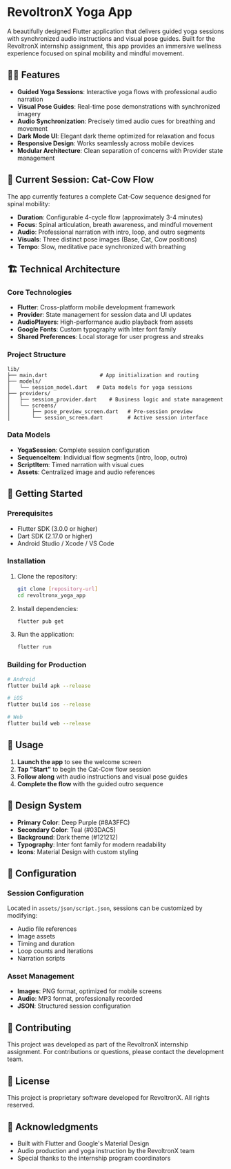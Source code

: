 # RevoltronX Yoga App

A beautifully designed Flutter application that delivers guided yoga sessions with synchronized audio instructions and visual pose guides. Built for the RevoltronX internship assignment, this app provides an immersive wellness experience focused on spinal mobility and mindful movement.

## 🧘‍♀️ Features

- **Guided Yoga Sessions**: Interactive yoga flows with professional audio narration
- **Visual Pose Guides**: Real-time pose demonstrations with synchronized imagery
- **Audio Synchronization**: Precisely timed audio cues for breathing and movement
- **Dark Mode UI**: Elegant dark theme optimized for relaxation and focus
- **Responsive Design**: Works seamlessly across mobile devices
- **Modular Architecture**: Clean separation of concerns with Provider state management

## 🎯 Current Session: Cat-Cow Flow

The app currently features a complete Cat-Cow sequence designed for spinal mobility:

- **Duration**: Configurable 4-cycle flow (approximately 3-4 minutes)
- **Focus**: Spinal articulation, breath awareness, and mindful movement
- **Audio**: Professional narration with intro, loop, and outro segments
- **Visuals**: Three distinct pose images (Base, Cat, Cow positions)
- **Tempo**: Slow, meditative pace synchronized with breathing

## 🏗️ Technical Architecture

### Core Technologies
- **Flutter**: Cross-platform mobile development framework
- **Provider**: State management for session data and UI updates
- **AudioPlayers**: High-performance audio playback from assets
- **Google Fonts**: Custom typography with Inter font family
- **Shared Preferences**: Local storage for user progress and streaks

### Project Structure
```
lib/
├── main.dart                 # App initialization and routing
├── models/
│   └── session_model.dart   # Data models for yoga sessions
├── providers/
│   ├── session_provider.dart    # Business logic and state management
│   └── screens/
│       ├── pose_preview_screen.dart   # Pre-session preview
│       └── session_screen.dart        # Active session interface
```

### Data Models
- **YogaSession**: Complete session configuration
- **SequenceItem**: Individual flow segments (intro, loop, outro)
- **ScriptItem**: Timed narration with visual cues
- **Assets**: Centralized image and audio references

## 🚀 Getting Started

### Prerequisites
- Flutter SDK (3.0.0 or higher)
- Dart SDK (2.17.0 or higher)
- Android Studio / Xcode / VS Code

### Installation
1. Clone the repository:
   ```bash
   git clone [repository-url]
   cd revoltronx_yoga_app
   ```

2. Install dependencies:
   ```bash
   flutter pub get
   ```

3. Run the application:
   ```bash
   flutter run
   ```

### Building for Production
```bash
# Android
flutter build apk --release

# iOS
flutter build ios --release

# Web
flutter build web --release
```

## 📱 Usage

1. **Launch the app** to see the welcome screen
2. **Tap "Start"** to begin the Cat-Cow flow session
3. **Follow along** with audio instructions and visual pose guides
4. **Complete the flow** with the guided outro sequence

## 🎨 Design System

- **Primary Color**: Deep Purple (#8A3FFC)
- **Secondary Color**: Teal (#03DAC5)
- **Background**: Dark theme (#121212)
- **Typography**: Inter font family for modern readability
- **Icons**: Material Design with custom styling

## 🔧 Configuration

### Session Configuration
Located in `assets/json/script.json`, sessions can be customized by modifying:
- Audio file references
- Image assets
- Timing and duration
- Loop counts and iterations
- Narration scripts

### Asset Management
- **Images**: PNG format, optimized for mobile screens
- **Audio**: MP3 format, professionally recorded
- **JSON**: Structured session configuration

## 🤝 Contributing

This project was developed as part of the RevoltronX internship assignment. For contributions or questions, please contact the development team.

## 📄 License

This project is proprietary software developed for RevoltronX. All rights reserved.

## 🙏 Acknowledgments

- Built with Flutter and Google's Material Design
- Audio production and yoga instruction by the RevoltronX team
- Special thanks to the internship program coordinators
